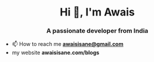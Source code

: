 <h1 align="center">Hi 👋, I'm Awais</h1>
<h3 align="center">A passionate  developer from India</h3>


- 📫 How to reach me **awaisisane@gmail.com**
- my website **awaisisane.com/blogs**

